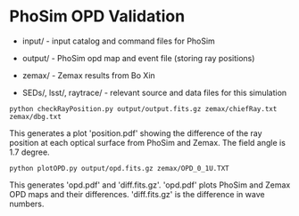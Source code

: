 # PhoSim OPD Validation

* input/ - input catalog and command files for PhoSim

* output/ - PhoSim opd map and event file (storing ray positions)

* zemax/ - Zemax results from Bo Xin

* SEDs/, lsst/, raytrace/ - relevant source and data files for this simulation


```
python checkRayPosition.py output/output.fits.gz zemax/chiefRay.txt zemax/dbg.txt
```

This generates a plot 'position.pdf' showing the difference of the ray position at each optical surface from PhoSim and Zemax. The field angle is 1.7 degree.

```
python plotOPD.py output/opd.fits.gz zemax/OPD_0_1U.TXT
```

This generates 'opd.pdf' and 'diff.fits.gz'. 'opd.pdf' plots PhoSim and Zemax OPD maps and their differences. 'diff.fits.gz' is the difference in wave numbers.

